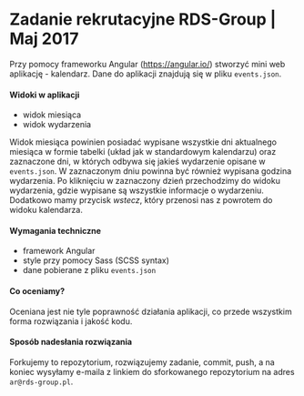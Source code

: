 # Zadanie rekrutacyjne RDS-Group | Maj 2017

Przy pomocy frameworku Angular (https://angular.io/) stworzyć mini web aplikację - kalendarz.
Dane do aplikacji znajdują się w pliku `events.json`.

#### Widoki w aplikacji

  - widok miesiąca
  - widok wydarzenia

Widok miesiąca powinien posiadać wypisane wszystkie dni aktualnego miesiąca w formie tabelki (układ
jak w standardowym kalendarzu) oraz zaznaczone dni, w których odbywa się jakieś wydarzenie
opisane w `events.json`. W zaznaczonym dniu powinna być również wypisana godzina wydarzenia.
Po kliknięciu w zaznaczony dzień przechodzimy do widoku wydarzenia, gdzie wypisane są
wszystkie informacje o wydarzeniu. Dodatkowo mamy przycisk _wstecz_, który przenosi nas
z powrotem do widoku kalendarza.

#### Wymagania techniczne

  - framework Angular
  - style przy pomocy Sass (SCSS syntax)
  - dane pobierane z pliku `events.json`

#### Co oceniamy?

Oceniana jest nie tyle poprawność działania aplikacji, co przede wszystkim forma rozwiązania i jakość kodu.
  
#### Sposób nadesłania rozwiązania

Forkujemy to repozytorium, rozwiązujemy zadanie, commit, push, a na koniec
wysyłamy e-maila z linkiem do sforkowanego repozytorium na adres `ar@rds-group.pl`.
